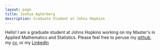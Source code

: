 ```yaml
---
layout: page
title: Joshua Agterberg
description: Graduate Student at Johns Hopkins
---
```

Hello!  I am a graduate student at Johns Hopkins working on my Master's in Applied Mathematics and Statistics. 
Please feel free to peruse my [github](https://github.com/jagterberg), my [cv](assets/JoshuaAgterbergCV.pdf), or my
[LinkedIn](https://www.linkedin.com/in/joshuaagterberg/)
